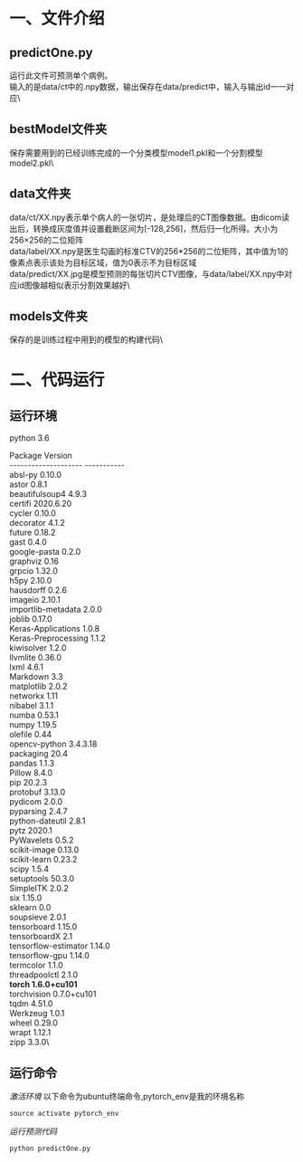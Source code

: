 # 一、文件介绍
## predictOne.py
运行此文件可预测单个病例。\
输入的是data/ct中的.npy数据，输出保存在data/predict中，输入与输出id一一对应\

## bestModel文件夹
保存需要用到的已经训练完成的一个分类模型model1.pkl和一个分割模型model2.pkl\

## data文件夹
data/ct/XX.npy表示单个病人的一张切片，是处理后的CT图像数据。由dicom读出后，转换成灰度值并设置截断区间为[-128,256]，然后归一化所得。大小为256×256的二位矩阵\
data/label/XX.npy是医生勾画的标准CTV的256*256的二位矩阵，其中值为1的像素点表示该处为目标区域，值为0表示不为目标区域\
data/predict/XX.jpg是模型预测的每张切片CTV图像，与data/label/XX.npy中对应id图像越相似表示分割效果越好\

## models文件夹
保存的是训练过程中用到的模型的构建代码\

# 二、代码运行
## 运行环境
python 3.6


Package              Version\
-------------------- -----------\
absl-py              0.10.0\
astor                0.8.1\
beautifulsoup4       4.9.3\
certifi              2020.6.20\
cycler               0.10.0\
decorator            4.1.2\
future               0.18.2\
gast                 0.4.0\
google-pasta         0.2.0\
graphviz             0.16\
grpcio               1.32.0\
h5py                 2.10.0\
hausdorff            0.2.6\
imageio              2.10.1\
importlib-metadata   2.0.0\
joblib               0.17.0\
Keras-Applications   1.0.8\
Keras-Preprocessing  1.1.2\
kiwisolver           1.2.0\
llvmlite             0.36.0\
lxml                 4.6.1\
Markdown             3.3\
matplotlib           2.0.2\
networkx             1.11\
nibabel              3.1.1\
numba                0.53.1\
numpy                1.19.5\
olefile              0.44\
opencv-python        3.4.3.18\
packaging            20.4\
pandas               1.1.3\
Pillow               8.4.0\
pip                  20.2.3\
protobuf             3.13.0\
pydicom              2.0.0\
pyparsing            2.4.7\
python-dateutil      2.8.1\
pytz                 2020.1\
PyWavelets           0.5.2\
scikit-image         0.13.0\
scikit-learn         0.23.2\
scipy                1.5.4\
setuptools           50.3.0\
SimpleITK            2.0.2\
six                  1.15.0\
sklearn              0.0\
soupsieve            2.0.1\
tensorboard          1.15.0\
tensorboardX         2.1\
tensorflow-estimator 1.14.0\
tensorflow-gpu       1.14.0\
termcolor            1.1.0\
threadpoolctl        2.1.0\
**torch                1.6.0+cu101**\
torchvision          0.7.0+cu101\
tqdm                 4.51.0\
Werkzeug             1.0.1\
wheel                0.29.0\
wrapt                1.12.1\
zipp                 3.3.0\

## 运行命令
*激活环境*
以下命令为ubuntu终端命令,pytorch_env是我的环境名称
```
source activate pytorch_env
```
*运行预测代码*
```
python predictOne.py
```
